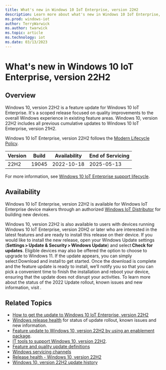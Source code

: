```yaml
---
title: What's new in Windows 10 IoT Enterprise, version 22H2
description: Learn more about what's new in Windows 10 IoT Enterprise, version 22H2.
ms.prod: windows-iot
author: TerryWarwick
ms.author: twarwick
ms.topic: article
ms.technology: iot
ms.date: 03/13/2023
---
```


# What's new in Windows 10 IoT Enterprise, version 22H2

## Overview

Windows 10, version 22H2 is a feature update for Windows 10 IoT Enterprise. It's a scoped release focused on quality improvements to the overall Windows experience in existing feature areas. Windows 10, version 22H2 includes all previous cumulative updates to Windows 10 IoT Enterprise, version 21H2.

Windows 10 IoT Enterprise, version 22H2 follows the [Modern Lifecycle Policy](/lifecycle/policies/modern).

| Version | Build  | Availability | End of Servicing |
| --- | --- | --- | --- |
| 22H2 | 19045 | 2022-10-18 | 2025-05-13 |

For more information, see [Windows 10 IoT Enterprise support lifecycle](/lifecycle/products/windows-10-iot-enterprise).

## Availability

Windows 10 IoT Enterprise, version 22H2 is available for Windows IoT Enterprise device makers through an authorized [Windows IoT Distributor](https://aka.ms/IoTDistributorList) for building new devices.

Windows 10, version 22H2 is also available to users with devices running Windows 10 IoT Enterprise, version 20H2 or later who are interested in the latest features and are ready to install this release on their device. If you would like to install the new release, open your Windows Update settings (**Settings > Update & Security > Windows Update**) and select **Check for updates**. Eligible devices may also be offered the option to choose to upgrade to Windows 11. If the update appears, you can simply select Download and install to get started. Once the download is complete and the feature update is ready to install, we’ll notify you so that you can pick a convenient time to finish the installation and reboot your device, ensuring that the update does not disrupt your activities. To learn more about the status of the 2022 Update rollout, known issues and new information, visit .

## Related Topics

- [How to get the update to Windows 10 IoT Enterprise, version 22H2](https://blogs.windows.com/windowsexperience/2022/10/18/how-to-get-the-windows-10-2022-update/)
- [Windows release health](https://aka.ms/WindowsReleaseHealth) for status of update rollout, known issues and new information.
- [Feature update to Windows 10, version 22H2 by using an enablement package](https://support.microsoft.com/topic/kb5015684-featured-update-to-windows-10-version-22h2-by-using-an-enablement-package-09d43632-f438-47b5-985e-d6fd704eee61).
- [IT tools to support Windows 10, version 22H2](https://techcommunity.microsoft.com/t5/windows-it-pro-blog/it-tools-to-support-windows-10-version-22h2/ba-p/3655750).
- [Feature and quality update definitions](/windows/deployment/update/waas-quick-start#definitions)
- [Windows servicing channels](/windows/deployment/update/waas-overview#servicing-channels)
- [Release health - Windows 10, version 22H2](https://learn.microsoft.com/windows/release-health/status-windows-10-22h2)
- [Windows 10, version 22H2 update history](https://support.microsoft.com/topic/windows-10-update-history-8127c2c6-6edf-4fdf-8b9f-0f7be1ef3562)
